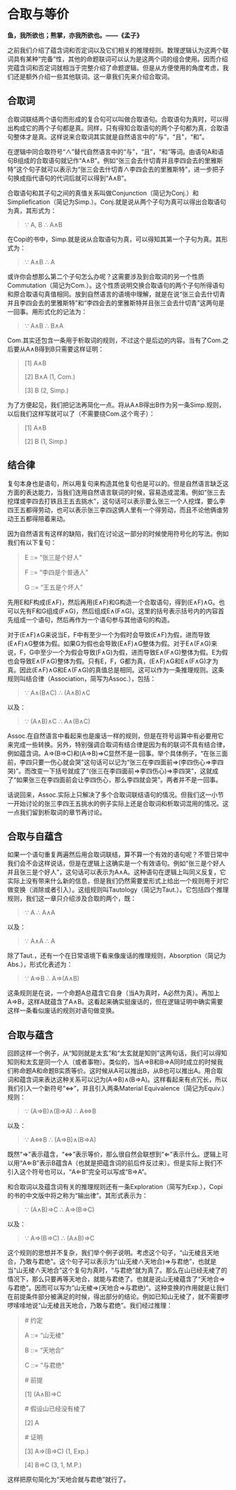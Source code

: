 # 合取与等价

**鱼，我所欲也；熊掌，亦我所欲也。——《孟子》**

之前我们介绍了蕴含词和否定词以及它们相关的推理规则。数理逻辑认为这两个联词具有某种“完备”性，其他的命题联词可以认为是这两个词的组合使用。因而介绍完蕴含词和否定词就相当于完整介绍了命题逻辑。但是从方便使用的角度考虑，我们还是额外介绍一些其他联词。这一章我们先来介绍合取词。

## 合取词

合取词联结两个语句而形成的复合句可以叫做合取语句。合取语句为真时，可以得出构成它的两个子句都是真。同样，只有得知合取语句的两个子句都为真，合取语句整体才是真。这样说来合取词其实就是自然语言中的“与”，“且”，“和”。

在逻辑中同合取符号“∧”替代自然语言中的“与”，“且”，“和”等词。由语句A和语句B组成的合取语句就记作“A∧B”。例如“张三会去什切青并且李四会去的里雅斯特”这个句子就可以表示为“张三会去什切青∧李四会去的里雅斯特”，进一步把子句换成指代语句的代词后就可以得到“A∧B”。

合取语句和其子句之间的真值关系叫做Conjunction（简记为Conj.）和Simpliefication（简记为Simp.）。Conj.就是说从两个子句为真可以得出合取语句为真，其形式为：

> ∵ A, B ∴ A∧B

在Copi的书中，Simp.就是说从合取语句为真，可以得知其第一个子句为真。其形式为：

> ∵ A∧B ∴ A

或许你会想那么第二个子句怎么办呢？这需要涉及到合取词的另一个性质Commutation（简记为Com.）。这个性质说明交换合取语句的两个子句所得语句和原合取语句真值相同。放到自然语言的语境中理解，就是在说“张三会去什切青并且李四会去的里雅斯特”和“李四会去的里雅斯特并且张三会去什切青”这两句是一回事。用形式化的记法为：

> ∵ A∧B ∴ B∧A

Com.其实还包含一条用于析取词的规则，不过这个是后边的内容。当有了Com.之后要从A∧B得到B只需要这样证明：

> [1] A∧B
>
> [2] B∧A (1, Com.)
>
> [3] B (2, Simp.)

为了方便起见，我们把记法再简化一点。将从A∧B得出B作为另一条Simp.规则，以后我们这样写就可以了（不需要绕Com.这个弯子）：

> [1] A∧B
>
> [2] B (1, Simp.)

## 结合律

复句本身也是语句，所以用复句来构造其他复句也是可以的。但是自然语言缺乏这方面的表达能力，当我们连用自然语言联词的时候，容易造成混淆。例如“张三去挖煤或李四去打铁且王五去挑水”，这句话可以表示要么张三一个人挖煤，要么李四王五都得劳动，也可以表示张三李四这俩人里有一个得劳动，而且不论他俩谁劳动王五都得陪着来动。

因为自然语言有这样的缺陷，我们在讨论这一部分的时候使用符号化的写法。例如我们有以下复句：

> E ::= “张三是个好人”
>
> F ::= “李四是个普通人”
>
> G ::= “王五是个坏人”

先用E和F构成(E∧F)，然后再用(E∧F)和G构造一个合取语句，得到(E∧F)∧G。也可以先有F和G组成(F∧G)，然后组成E∧(F∧G)。这里的括号表示括号内的内容首先组成一个语句，然后再作为一个语句参与其他语句的构造。

对于(E∧F)∧G来说当E，F中有至少一个为假时会导致(E∧F)为假，进而导致(E∧F)∧G整体为假。如果G为假也会导致(E∧F)∧G整体为假。对于E∧(F∧G)来说，F，G中至少一个为假会导致(F∧G)为假，进而导致E∧(F∧G)整体为假。E为假也会导致E∧(F∧G)整体为假。只有E，F，G都为真，(E∧F)∧G和E∧(F∧G)才为真。因此(E∧F)∧G和E∧(F∧G)的真值总是相同。这可以作为一条推理规则。这条规则叫结合律（Association，简写为Assoc.），包括：

> ∵ A∧(B∧C) ∴ (A∧B)∧C

以及：

> ∵ (A∧B)∧C ∴ A∧(B∧C)

Assoc.在自然语言中看起来也是废话一样的规则，但是在符号运算中有必要用它来完成一些转换。另外，特别强调合取词有结合律是因为有的联词不具有结合律，例如蕴含词。A⇒(B⇒C)和(A⇒B)⇒C显然不是一回事。举个具体例子，“在张三面前，李四只要一伤心就会哭”这句话可以记为“张三在李四面前⇒(李四伤心⇒李四哭)”。而改变一下括号就成了“(张三在李四面前⇒李四伤心)⇒李四哭”，这就成了“如果张三在李四面前会让李四伤心，那么李四就会哭”。两者并不是一回事。

话说回来，Assoc.实际上只解决了多个合取词联结语句的情况。但我们这一小节一开始讨论的张三李四王五挑水的例子实际上还是合取词和析取词混用的情况。这一点我们留到析取词的章节再讨论。

## 合取与自蕴含

如果一个语句重复两遍然后用合取词联结，算不算一个有效的语句呢？不管日常中我们会不会这样说话，但是在逻辑上这确实是一个有效语句。例如“张三是个好人并且张三是个好人”，这句话可以表示为A∧A。这种语句在逻辑上叫同义反复，它实际上没有带来什么新的信息，但是我们仍然需要爱形式上给出一个规则用于对它做变换（消除或者引入）。这组规则叫Tautology（简记为Taut.）。它包括四个推理规则，我们这一章只介绍涉及合取的两个，既：

> ∵ A ∴ A∧A

以及：

> ∵ A∧A ∴ A

除了Taut.，还有一个在日常语境下看来像废话的推理规则，Absorption（简记为Abs.），形式化表述为：

> ∵ A⇒B ∴ A⇒(A∧B)

这条规则是在说，一个命题A总蕴含它自身（当A为真时，A必然为真）。再加上A⇒B，这样A就蕴含了A∧B。这看起来确实挺废话的，但在逻辑证明中确实需要这样一条看似废话的规则对语句做变换。

## 合取与蕴含

回顾这样一个例子，从“知则就是太玄”和“太玄就是知则”这两句话，我们可以得知知则和太玄是同一个人（或者事物）。类似的，当A⇒B和B⇒A同时成立的时候我们称命题A和命题B实质等价。这时候从A可以推出B，从B也可以推出A。用合取词和蕴含词来表达这种关系可以记为(A⇒B)∧(B⇒A)。这样看起来有点冗长，所以我们引入一个新符号“⇔”，并且引入两条Material Equivalence（简记为Equiv.）规则：

> ∵ (A⇒B)∧(B⇒A) ∴ A⇔B

以及：

> ∵ A⇔B ∴ (A⇒B)∧(B⇒A)

既然“⇒”表示蕴含，“⇔”表示等价，那么很自然会联想到“⇐”表示什么。逻辑上可以用“A⇐B”表示B蕴含A（也就是把蕴含词的前后件反过来）。但是实际上我们不引入这个符号也可以，“A⇐B”完全可以写成“B⇒A”。

和合取词以及蕴含词有关的推理规则还有一条Exploration（简写为Exp.），Copi的书的中文版中将之称为“输出律”。其形式表示为：

> ∵ (A∧B)⇒C ∴ A⇒(B⇒C)

以及：

> ∵ A⇒(B⇒C) ∴ (A∧B)⇒C

这个规则的思想并不复杂，我们举个例子说明。考虑这个句子，“山无棱且天地合，乃敢与君绝”。这个句子可以表示为“(山无棱∧天地合)⇒与君绝”，也就是当“山无棱∧天地合”这个复句为真时，“与君绝”就为真了。那么在山已经无棱了的情况下，那么只要再等天地合，就能与君绝了。也就是说山无棱蕴含了“天地合⇒与君绝”。因而可以写为“山无棱⇒(天地合⇒与君绝)”。这种变换的作用就是让我们在前提条件部分被满足的时候，得出部分的结论。例如已知山无棱了，就不需要啰啰嗦嗦地说“山无棱且天地合，乃敢与君绝”。我们经过推理：

> \# 约定
>
> A ::= “山无棱”
>
> B ::= “天地合”
>
> C ::= “与君绝”
>
> \# 前提
>
> [1] (A∧B)⇒C
>
> \# 假设山已经没有棱了
>
> [2] A
>
> \# 证明
>
> [3] A⇒(B⇒C) (1, Exp.)
>
> [4] B⇒C (3, 1, M.P.)

这样把原句简化为“天地合就与君绝”就行了。


